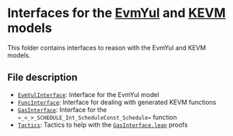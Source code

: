 # Interfaces for the [EvmYul](https://github.com/nethermindEth/EVMYulLean/) and [KEVM](https://github.com/runtimeverification/evm-semantics) models

This folder contains interfaces to reason with the EvmYul and KEVM models.

## File description

- [`EvmYulInterface`](./EvmYulInterface.lean): Interface for the EvmYul model
- [`FuncInterface`](./FuncInterface.lean): Interface for dealing with generated KEVM functions
- [`GasInterface`](./GasInterface.lean): Interface for the `«_<_>_SCHEDULE_Int_ScheduleConst_Schedule»` function
- [`Tactics`](./Tactics.lean): Tactics to help with the [`GasInterface.lean`](./GasInterface.lean) proofs
